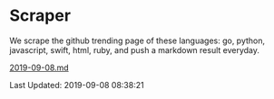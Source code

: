 # Scraper

We scrape the github trending page of these languages: go, python, javascript, swift, html, ruby, and push a markdown result everyday.

[2019-09-08.md](https://github.com/henson/Scraper/blob/master/2019-09-08.md)

Last Updated: 2019-09-08 08:38:21